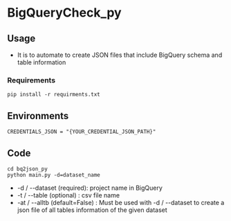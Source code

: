 # BigQueryCheck_py


## Usage
* It is to automate to create JSON files that include BigQuery schema and table information

### Requirements

    pip install -r requirments.txt


## Environments

    CREDENTIALS_JSON = "{YOUR_CREDENTIAL_JSON_PATH}"


## Code

    cd bq2json_py
    python main.py -d=dataset_name 

* -d / --dataset (required): project name in BigQuery
* -t / --table (optional) : csv file name 
* -at / --alltb (default=False) : Must be used with -d / --dataset to create a json file of all tables information of the given dataset

